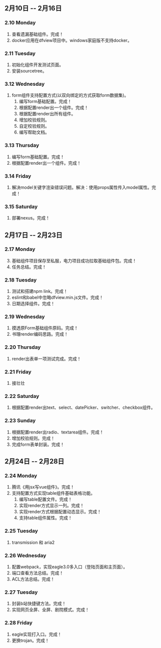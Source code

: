 ## 2月10日 -- 2月16日

### 2.10 Monday
1. 查看遗漏基础组件。完成！
2. docker应用在dfview项目中。windows家庭版不支持docker。

### 2.11 Tuesday
1. 初始化组件开发测试页面。
2. 安装sourcetree。

### 3.12 Wednesday
1. form组件支持配置方式(以双向绑定的方式获取form数据集)。
   1. 编写form基础配置。完成！
   2. 根据配置render出一个组件。完成！
   3. 根据配置render出所有组件。
   4. 增加校验规则。
   5. 自定校验规则。
   6. 编写帮助文档。

### 3.13 Thursday
1. 编写form基础配置。完成！
2. 根据配置render出一个组件。完成！

### 3.14 Friday
1. 解决model关键字渲染错误问题。解决：使用props属性传入model属性。完成！

### 3.15 Saturday
1. 部署nexus。完成！

## 2月17日 -- 2月23日

### 2.17 Monday
3. 基础组件项目保存至私服，电力项目成功拉取基础组件包。完成！
4. 任务总结。完成！

### 2.18 Tuesday
1. 测试和搭建npm link。完成！
2. eslint和babel中忽略dfview.min.js文件。完成！
3. 日期选择组件。完成！

### 2.19 Wednesday
1. 摸透原Form基础组件原码。完成！
2. 书理render编码思路。完成！

### 2.20 Thursday
1. render出表单一项测试完成。完成！

### 2.21 Friday
1. 接壮壮

### 2.22 Saturday
1. 根据配置render出text、select、datePicker、switcher、checkbox组件。

### 2.23 Sunday
1. 根据配置render出radio、textarea组件。完成！
2. 增加校验规则。完成！
3. 完成form表单封装。完成！

## 2月24日 -- 2月28日

### 2.24 Monday
1. 腾讯《用jsx写vue组件》。完成！
2. 支持配置方式实现table组件基础表格功能。
   1. 编写table配置文件。完成！
   2. 实现render方式显示一列。完成！
   3. 实现render方式根据配置动态显示。完成！
   4. 支持table组件属性。完成！

### 2.25 Tuesday
1. transmission 和 aria2

### 2.26 Wednesday
1. 配置webpack，实现eagle3.0多入口（登陆页面和主页面）。
2. 端口查看方法总结。完成！
3. ACL方法总结。完成！

### 2.27 Tuesday
1. 封装b站快捷键方法。完成！
2. 实现网页全屏、全屏、剧院模式。完成！

### 2.28 Friday
1. eagle实现打入口。完成！
2. 更换trojan。完成！

